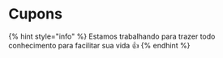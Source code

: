 # Cupons

{% hint style="info" %}
Estamos trabalhando para trazer todo conhecimento para facilitar sua vida 👍
{% endhint %}
